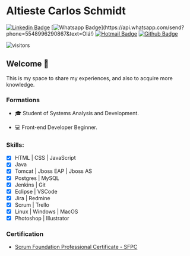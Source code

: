 # Altieste Carlos Schmidt

[![Linkedin Badge](https://img.shields.io/badge/-LinkedIn-blue?style=flat-square&logo=Linkedin&logoColor=white&link=link_do_seu_perfil_no_linkedin)](https://www.linkedin.com/in/altieste-carlos/)
[![Whatsapp Badge](https://img.shields.io/badge/-Whatsapp-4CA143?style=flat-square&labelColor=4CA143&logo=whatsapp&logoColor=white&link=https://api.whatsapp.com/send?phone=5548996290867&text=Olá!)](https://api.whatsapp.com/send?phone=5548996290867&text=Olá!)
[![Hotmail Badge](https://img.shields.io/badge/-Hotmail-0078D4?style=flat-square&logo=microsoft-outlook&logoColor=white&link=mailto:altieste_carlos@hotmail.com)](mailto:altieste_carlos@hotmail.com)
[![Github Badge](https://img.shields.io/badge/-Github-000?style=flat-square&logo=Github&logoColor=white&link=https://github.com/https://github.com/Altieste-Dev)](https://https://github.com/Altieste-Dev)

![visitors](https://visitor-badge.laobi.icu/badge?page_id=Altieste-Dev)


## Welcome 👋
This is my space to share my experiences, and also to acquire more knowledge.

### Formations

- :mortar_board: Student of Systems Analysis and Development.

- :computer: Front-end Developer Beginner.

### Skills:

- [x] HTML | CSS | JavaScript
- [x] Java 
- [x] Tomcat | Jboss EAP | Jboss AS
- [x] Postgres | MySQL
- [x] Jenkins | Git
- [x] Eclipse | VSCode
- [x] Jira | Redmine
- [x] Scrum | Trello
- [x] Linux | Windows | MacOS 
- [x] Photoshop | Illustrator

### Certification
- [Scrum Foundation Professional Certificate - SFPC](https://drive.google.com/file/d/1oSujK-S9jYw5UOLX8w3WJe3viNUsk0wa/view?usp=sharing)




